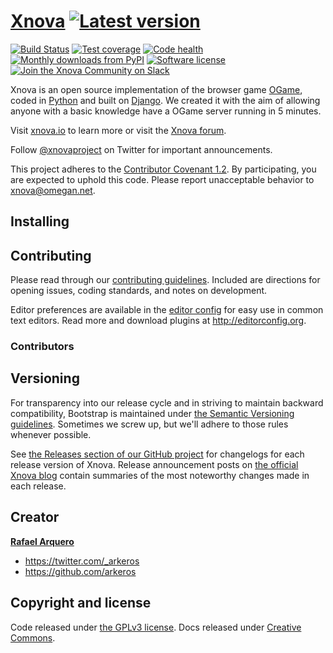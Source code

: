 # [Xnova](https://xnova.github.io) [![Latest version](https://img.shields.io/pypi/v/xnova.svg)](https://pypi.python.org/pypi/xnova)

[![Build Status](https://travis-ci.org/atom/atom.svg?branch=master)](https://travis-ci.org/atom/atom)
[![Test coverage](https://coveralls.io/repos/jcassee/django-analytical/badge.svg)](https://coveralls.io/r/jcassee/django-analytical)
[![Code health](https://landscape.io/github/jcassee/django-analytical/master/landscape.svg?style=flat)](https://landscape.io/github/jcassee/django-analytical/master)
[![Monthly downloads from PyPI](https://img.shields.io/pypi/dm/xnova.svg)](https://pypi.python.org/pypi/xnova)
[![Software license](https://img.shields.io/pypi/l/xnova.svg)](https://github.com/xnova/xnova/blob/master/LICENSE)
[![Join the Xnova Community on Slack](http://xnova-slack.herokuapp.com/badge.svg)](http://xnova-slack.herokuapp.com/)

Xnova is an open source implementation of the browser game [OGame](https://en.wikipedia.org/wiki/OGame), coded in [Python](https://www.python.org) and built on [Django](https://www.djangoproject.com). We created it with the aim of allowing anyone with a basic knowledge have a OGame server running in 5 minutes.

Visit [xnova.io](https://xnova.github.io) to learn more or visit the [Xnova forum](https://discuss.xnova.io).

Follow [@xnovaproject](https://twitter.com/xnovaproject) on Twitter for important announcements.

This project adheres to the [Contributor Covenant 1.2](http://contributor-covenant.org/version/1/2/0).
By participating, you are expected to uphold this code. Please report unacceptable behavior to xnova@omegan.net.

## Installing

## Contributing

Please read through our [contributing guidelines](https://github.com/xnova/xnova/blob/master/CONTRIBUTING.md). Included are directions for opening issues, coding standards, and notes on development.

Editor preferences are available in the [editor config](https://github.com/xnova/xnova/blob/master/.editorconfig) for easy use in common text editors. Read more and download plugins at <http://editorconfig.org>.

### Contributors

## Versioning

For transparency into our release cycle and in striving to maintain backward compatibility, Bootstrap is maintained under [the Semantic Versioning guidelines](http://semver.org/). Sometimes we screw up, but we'll adhere to those rules whenever possible.

See [the Releases section of our GitHub project](https://github.com/xnova/xnova/releases) for changelogs for each release version of Xnova. Release announcement posts on [the official Xnova blog](http://blog.xnova.io) contain summaries of the most noteworthy changes made in each release.

## Creator

**[Rafael Arquero](http://rafael.arque.ro)**

* <https://twitter.com/_arkeros>
* <https://github.com/arkeros>

## Copyright and license

Code released under [the GPLv3 license](https://github.com/xnova/xnova/blob/master/LICENSE). Docs released under [Creative Commons](https://github.com/xnova/xnova/blob/master/docs/LICENSE).
